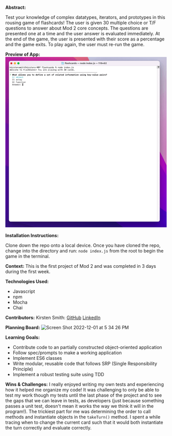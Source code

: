 **Abstract:**

Test your knowledge of complex datatypes, iterators, and prototypes in this rousing game of flashcards!
The user is given 30 multiple choice or T/F questions to answer about Mod 2 core concepts. The questions are presented one at a time and the 
user answer is evaluated immediately. At the end of the game, the user is presented with their score as a percentage and the game exits. To play again, the user must re-run the game.

**Preview of App:**
![flashcards preview](./assets/flashcards.gif)

**Installation Instructions:**

Clone down the repo onto a local device.
Once you have cloned the repo, change into the directory and run:
`node index.js` from the root to begin the game in the terminal.

**Context:**
This is the first project of Mod 2 and was completed in 3 days during the first week.

**Technologies Used:**
+ Javascript
+ npm
+ Mocha
+ Chai

**Contributors:**
Kirsten Smith:
[GitHub](https://github.com/smithkirsten) 
[LinkedIn](https://www.linkedin.com/in/kirsten-stamm-smith/)

**Planning Board:**
![Screen Shot 2022-12-01 at 5 34 26 PM](https://user-images.githubusercontent.com/101011015/205173612-7d6eee99-c122-4af2-b460-0f437092382a.png)

**Learning Goals:**
+ Contribute code to an partially constructed object-oriented application
+ Follow spec/prompts to make a working application
+ Implement ES6 classes
+ Write modular, reusable code that follows SRP (Single Responsibility Principle)
+ Implement a robust testing suite using TDD

**Wins & Challenges:**
I really enjoyed writing my own tests and experiencing how it helped me organize my code! It was challenging to only be able to test my work though my tests until the last phase of the project and to see the gaps that we can leave in tests, as developers (just because something passes a unit test, doesn't mean it works the way we think it will in the program!). The trickiest part for me was determining the order to call methods and instantiate objects in the ```takeTurn()``` method. I spent a while tracing when to change the current card such that it would both instantiate the turn correctly and evaluate correctly.

